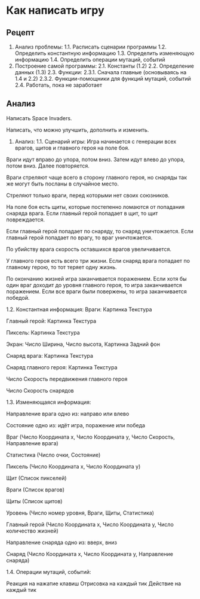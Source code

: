 # Как написать игру

## Рецепт

1. Анализ проблемы:
 1.1. Расписать сценарии программы
 1.2. Определить константную информацию
 1.3. Определить изменяющую информацию
 1.4. Определить операции мутаций, событий
2. Построение самой программы:
 2.1. Константы (1.2)
 2.2. Определение данных (1.3)
 2.3. Функции:
  2.3.1. Сначала главные (основываясь на 1.4 и 2.2)
  2.3.2. Функции-помощники для функций мутаций, событий
 2.4. Работать, пока не заработает

## Анализ

Написать Space Invaders.

Написать, что можно улучшить, дополнить и изменить.

1. Анализ:
1.1.  Сценарий игры:
 Игра начинается с генерации всех врагов, щитов и главного героя на поле боя.

 Враги идут вправо до упора, потом вниз.
 Затем идут влево до упора, потом вниз.
 Далее повторяется.

 Враги стреляют чаще всего в сторону главного героя,
 но снаряды так же могут быть посланы в случайное место.

 Стреляют только враги, перед которыми нет своих союзников.

 На поле боя есть щиты, которые постепенно ломаются от попадания снаряда врага.
 Если главный герой попадает в щит, то щит повреждается.

 Если главный герой попадает по снаряду, то снаряд уничтожается.
 Если главный герой попадает по врагу, то враг уничтожается.

 По убийству врага скорость оставшихся врагов увеличивается.

 У главного героя есть всего три жизни.
 Если снаряд врага попадает по главному герою, то тот теряет одну жизнь.

 По окончанию жизней игра заканчивается поражением.
 Если хотя бы один враг доходит до уровня главного героя, то игра заканчивается поражением.
 Если все враги были повержены, то игра заканчивается победой.

1.2. Константная информация:
 Враги:
 Картинка Текстура

 Главный герой:
 Картинка Текстура

 Пиксель:
 Картинка Текстура

 Экран:
 Число Ширина, Число высота, Картинка Задний фон

 Снаряд врага:
 Картинка Текстура

 Снаряд главного героя:
 Картинка Текстура

 Число Скорость передвижения главного героя

 Число Скорость снарядов

1.3. Изменяющаяся информация:

 Направление врага одно из: направо или влево

 Состояние одно из: идёт игра, поражение или победа

 Враг (Число Координата x, Число Координата y, Число Скорость, Направление врага)

 Статистика (Число очки, Состояние)

 Пиксель (Число Координата x, Число Координата y)

 Щит (Список пикселей)

 Враги (Список врагов)

 Щиты (Список щитов)

 Уровень (Число номер уровня, Враги, Щиты, Статистика)

 Главный герой (Число Координата x, Число Координата y, Число количество жизней)

 Направление снаряда одно из: вверх, вниз

 Снаряд (Число Координата x, Число Координата y, Направление снаряда)

1.4. Операции мутаций, событий:

 Реакция на нажатие клавиш
 Отрисовка на каждый тик
 Действие на каждый тик
